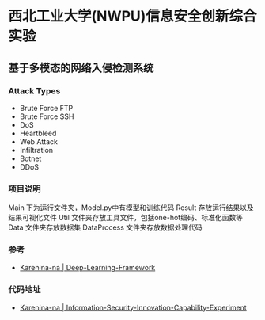 # 西北工业大学(NWPU)信息安全创新综合实验

## 基于多模态的网络入侵检测系统

### Attack Types

- Brute Force FTP
- Brute Force SSH
- DoS
- Heartbleed
- Web Attack
- Infiltration
- Botnet
- DDoS

### 项目说明

Main 下为运行文件夹，Model.py中有模型和训练代码
Result 存放运行结果以及结果可视化文件
Util 文件夹存放工具文件，包括one-hot编码、标准化函数等
Data 文件夹存放数据集
DataProcess 文件夹存放数据处理代码

### 参考

- [Karenina-na | Deep-Learning-Framework](https://github.com/Karenina-na/Deep-Learning-Framework)

### 代码地址

- [Karenina-na | Information-Security-Innovation-Capability-Experiment](https://github.com/Karenina-na/Information-Security-Innovation-Capability-Experiment)